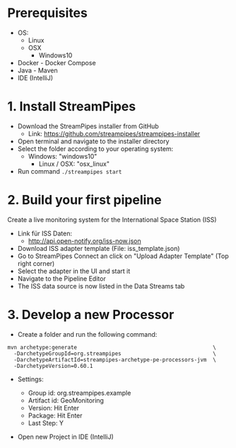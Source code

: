 # Prerequisites
* OS:
  * Linux 
  * OSX
	* Windows10
* Docker - Docker Compose
* Java - Maven
* IDE (IntelliJ)

# 1. Install StreamPipes
* Download the StreamPipes installer from GitHub
  * Link: https://github.com/streampipes/streampipes-installer
* Open terminal and navigate to the installer directory 
* Select the folder according to your operating system:
  * Windows: "windows10"
	* Linux / OSX: "osx_linux"
* Run command `./streampipes start`


# 2. Build your first pipeline
Create a live monitoring system for the International Space Station (ISS)

* Link für ISS Daten:
  * http://api.open-notify.org/iss-now.json
* Download ISS adapter template (File: iss_template.json)
* Go to StreamPipes Connect an click on "Upload Adapter Template" (Top right corner)
* Select the adapter in the UI and start it
* Navigate to the Pipeline Editor 
* The ISS data source is now listed in the Data Streams tab


# 3. Develop a new Processor 

* Create a folder and run the following command:
```
mvn archetype:generate                                           \
  -DarchetypeGroupId=org.streampipes                             \
  -DarchetypeArtifactId=streampipes-archetype-pe-processors-jvm  \
  -DarchetypeVersion=0.60.1
```
* Settings:
  * Group id: org.streampipes.example
  * Artifact id: GeoMonitoring
  * Version: Hit Enter
  * Package: Hit Enter
  * Last Step: Y

* Open new Project in IDE (IntelliJ)
